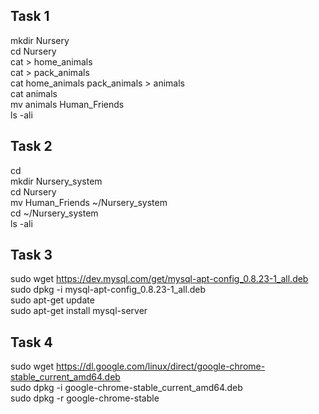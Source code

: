 ## Task 1
mkdir Nursery    
cd Nursery    
cat > home_animals    
cat > pack_animals    
cat home_animals pack_animals > animals    
cat animals    
mv animals Human_Friends    
ls -ali    

## Task 2
cd    
mkdir Nursery_system    
cd Nursery    
mv Human_Friends ~/Nursery_system    
cd ~/Nursery_system    
ls -ali    

## Task 3
sudo wget https://dev.mysql.com/get/mysql-apt-config_0.8.23-1_all.deb    
sudo dpkg -i mysql-apt-config_0.8.23-1_all.deb    
sudo apt-get update    
sudo apt-get install mysql-server    

## Task 4
sudo wget https://dl.google.com/linux/direct/google-chrome-stable_current_amd64.deb    
sudo dpkg -i google-chrome-stable_current_amd64.deb    
sudo dpkg -r google-chrome-stable